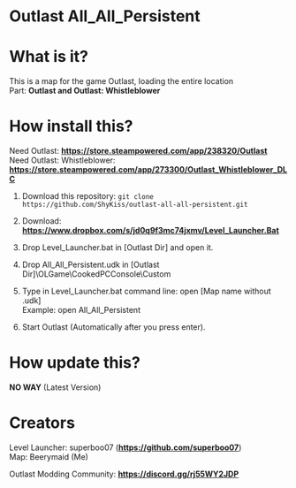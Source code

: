 # Outlast All_All_Persistent
# What is it?

This is a map for the game Outlast, loading the entire location \
Part: **Outlast and Outlast: Whistleblower**

# How install this?
Need Outlast: **https://store.steampowered.com/app/238320/Outlast** \
Need Outlast: Whistleblower: **https://store.steampowered.com/app/273300/Outlast_Whistleblower_DLC**

1. Download this repository: ``git clone https://github.com/ShyKiss/outlast-all-all-persistent.git``

2. Download: **https://www.dropbox.com/s/jd0q9f3mc74jxmv/Level_Launcher.Bat**

3. Drop Level_Launcher.bat in [Outlast Dir] and open it.

4. Drop All_All_Persistent.udk in [Outlast Dir]\OLGame\CookedPCConsole\Custom

5. Type in Level_Launcher.bat command line: open [Map name without .udk] \
   Example: open All_All_Persistent

6. Start Outlast (Automatically after you press enter).

# How update this?

**NO WAY** (Latest Version)

# Creators

Level Launcher: superboo07 (**https://github.com/superboo07**) \
Map: Beerymaid (Me)

Outlast Modding Community: **https://discord.gg/rj55WY2JDP**
